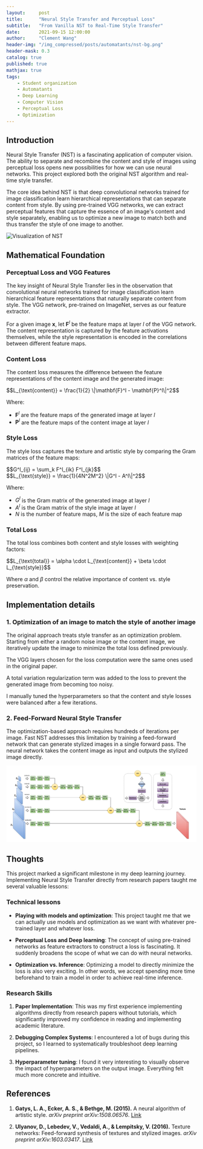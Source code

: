 ```yaml
---
layout:     post
title:      "Neural Style Transfer and Perceptual Loss"
subtitle:   "From Vanilla NST to Real-Time Style Transfer"
date:       2021-09-15 12:00:00
author:     "Clement Wang"
header-img: "/img_compressed/posts/automatants/nst-bg.png"
header-mask: 0.3
catalog: true
published: true
mathjax: true
tags:
    - Student organization
    - Automatants
    - Deep Learning
    - Computer Vision
    - Perceptual Loss
    - Optimization
---
```


## Introduction

Neural Style Transfer (NST) is a fascinating application of computer vision. The ability to separate and recombine the content and style of images using perceptual loss opens new possibilities for how we can use neural networks. This project explored both the original NST algorithm and real-time style transfer.

The core idea behind NST is that deep convolutional networks trained for image classification learn hierarchical representations that can separate content from style. By using pre-trained VGG networks, we can extract perceptual features that capture the essence of an image's content and style separately, enabling us to optimize a new image to match both and thus transfer the style of one image to another.

![Visualization of NST](/img_compressed/posts/automatants/nst.png)


## Mathematical Foundation

### Perceptual Loss and VGG Features

The key insight of Neural Style Transfer lies in the observation that convolutional neural networks trained for image classification learn hierarchical feature representations that naturally separate content from style. The VGG network, pre-trained on ImageNet, serves as our feature extractor.

For a given image $\mathbf{x}$, let $\mathbf{F}^l$ be the feature maps at layer $l$ of the VGG network. The content representation is captured by the feature activations themselves, while the style representation is encoded in the correlations between different feature maps.

### Content Loss

The content loss measures the difference between the feature representations of the content image and the generated image:

<div>
$$L_{\text{content}} = \frac{1}{2} \|\mathbf{F}^l - \mathbf{P}^l\|^2$$
</div>

Where:
- $\mathbf{F}^l$ are the feature maps of the generated image at layer $l$
- $\mathbf{P}^l$ are the feature maps of the content image at layer $l$

### Style Loss

The style loss captures the texture and artistic style by comparing the Gram matrices of the feature maps:

<div>
$$G^l_{ij} = \sum_k F^l_{ik} F^l_{jk}$$
</div>

<div>
$$L_{\text{style}} = \frac{1}{4N^2M^2} \|G^l - A^l\|^2$$
</div>

Where:
- $G^l$ is the Gram matrix of the generated image at layer $l$
- $A^l$ is the Gram matrix of the style image at layer $l$
- $N$ is the number of feature maps, $M$ is the size of each feature map

### Total Loss

The total loss combines both content and style losses with weighting factors:

<div>
$$L_{\text{total}} = \alpha \cdot L_{\text{content}} + \beta \cdot L_{\text{style}}$$
</div>

Where $\alpha$ and $\beta$ control the relative importance of content vs. style preservation.

## Implementation details

### 1. Optimization of an image to match the style of another image

The original approach treats style transfer as an optimization problem. Starting from either a random noise image or the content image, we iteratively update the image to minimize the total loss defined previously.

The VGG layers chosen for the loss computation were the same ones used in the original paper.

A total variation regularization term was added to the loss to prevent the generated image from becoming too noisy.

I manually tuned the hyperparameters so that the content and style losses were balanced after a few iterations.

### 2. Feed-Forward Neural Style Transfer

The optimization-based approach requires hundreds of iterations per image. Fast NST addresses this limitation by training a feed-forward network that can generate stylized images in a single forward pass. The neural network takes the content image as input and outputs the stylized image directly.


![Fast NST](/img_compressed/posts/automatants/fast-nst.png)


## Thoughts

This project marked a significant milestone in my deep learning journey. Implementing Neural Style Transfer directly from research papers taught me several valuable lessons:

### Technical lessons

- **Playing with models and optimization**: This project taught me that we can actually use models and optimization as we want with whatever pre-trained layer and whatever loss.

- **Perceptual Loss and Deep learning**: The concept of using pre-trained networks as feature extractors to construct a loss is fascinating. It suddenly broadens the scope of what we can do with neural networks.

- **Optimization vs. Inference**: Optimizing a model to directly minimize the loss is also very exciting. In other words, we accept spending more time beforehand to train a model in order to achieve real-time inference.


### Research Skills

1. **Paper Implementation**: This was my first experience implementing algorithms directly from research papers without tutorials, which significantly improved my confidence in reading and implementing academic literature.

2. **Debugging Complex Systems**: I encountered a lot of bugs during this project, so I learned to systematically troubleshoot deep learning pipelines.

3. **Hyperparameter tuning**: I found it very interesting to visually observe the impact of hyperparameters on the output image. Everything felt much more concrete and intuitive.


## References

1. **Gatys, L. A., Ecker, A. S., & Bethge, M. (2015).** A neural algorithm of artistic style. *arXiv preprint arXiv:1508.06576*. [Link](https://arxiv.org/abs/1508.06576)

2. **Ulyanov, D., Lebedev, V., Vedaldi, A., & Lempitsky, V. (2016).** Texture networks: Feed-forward synthesis of textures and stylized images. *arXiv preprint arXiv:1603.03417*. [Link](https://arxiv.org/abs/1603.03417)


